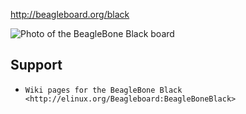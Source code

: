 http://beagleboard.org/black

![Photo of the BeagleBone Black board](http://beagleboard.org/static/ti/product_detail_black_sm.jpg)

Support
-------

* `Wiki pages for the BeagleBone Black <http://elinux.org/Beagleboard:BeagleBoneBlack>`
